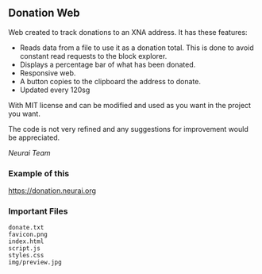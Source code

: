 ## Donation Web

Web created to track donations to an XNA address. It has these features:

- Reads data from a file to use it as a donation total. This is done to avoid constant read requests to the block explorer.
- Displays a percentage bar of what has been donated.
- Responsive web.
- A button copies to the clipboard the address to donate.
- Updated every 120sg

With MIT license and can be modified and used as you want in the project you want. 

The code is not very refined and any suggestions for improvement would be appreciated.

*Neurai Team*

### Example of this

https://donation.neurai.org

### Important Files
```
donate.txt
favicon.png
index.html
script.js
styles.css
img/preview.jpg
```
